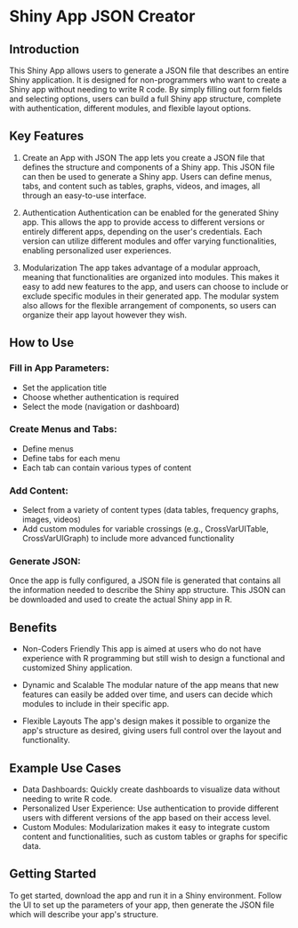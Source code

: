 # Shiny App JSON Creator

## Introduction

This Shiny App allows users to generate a JSON file that describes an entire Shiny application. It is designed for non-programmers who want to create a Shiny app without needing to write R code. By simply filling out form fields and selecting options, users can build a full Shiny app structure, complete with authentication, different modules, and flexible layout options.

## Key Features

1.  Create an App with JSON The app lets you create a JSON file that defines the structure and components of a Shiny app. This JSON file can then be used to generate a Shiny app. Users can define menus, tabs, and content such as tables, graphs, videos, and images, all through an easy-to-use interface.

2.  Authentication Authentication can be enabled for the generated Shiny app. This allows the app to provide access to different versions or entirely different apps, depending on the user's credentials. Each version can utilize different modules and offer varying functionalities, enabling personalized user experiences.

3.  Modularization The app takes advantage of a modular approach, meaning that functionalities are organized into modules. This makes it easy to add new features to the app, and users can choose to include or exclude specific modules in their generated app. The modular system also allows for the flexible arrangement of components, so users can organize their app layout however they wish.

## How to Use

### Fill in App Parameters:

-   Set the application title
-   Choose whether authentication is required
-   Select the mode (navigation or dashboard)

### Create Menus and Tabs:

-   Define menus
-   Define tabs for each menu
-   Each tab can contain various types of content

### Add Content:

-   Select from a variety of content types (data tables, frequency graphs, images, videos)
-   Add custom modules for variable crossings (e.g., CrossVarUITable, CrossVarUIGraph) to include more advanced functionality

### Generate JSON:

Once the app is fully configured, a JSON file is generated that contains all the information needed to describe the Shiny app structure. This JSON can be downloaded and used to create the actual Shiny app in R.

## Benefits

-   Non-Coders Friendly This app is aimed at users who do not have experience with R programming but still wish to design a functional and customized Shiny application.

-   Dynamic and Scalable The modular nature of the app means that new features can easily be added over time, and users can decide which modules to include in their specific app.

-   Flexible Layouts The app's design makes it possible to organize the app's structure as desired, giving users full control over the layout and functionality.

## Example Use Cases

-   Data Dashboards: Quickly create dashboards to visualize data without needing to write R code.
-   Personalized User Experience: Use authentication to provide different users with different versions of the app based on their access level.
-   Custom Modules: Modularization makes it easy to integrate custom content and functionalities, such as custom tables or graphs for specific data.

## Getting Started

To get started, download the app and run it in a Shiny environment. Follow the UI to set up the parameters of your app, then generate the JSON file which will describe your app's structure.